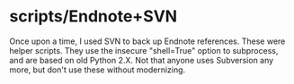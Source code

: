 # scripts/Endnote+SVN
Once upon a time, I used SVN to back up Endnote references.
These were helper scripts. They use the insecure "shell=True" option to subprocess,
and are based on old Python 2.X. Not that anyone uses Subversion any more, but don't use
these without modernizing.

